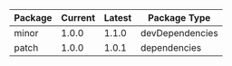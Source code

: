 | Package | Current | Latest | Package Type    |
| ------- | ------- | ------ | --------------- |
| minor   | 1.0.0   | 1.1.0  | devDependencies |
| patch   | 1.0.0   | 1.0.1  | dependencies    |
